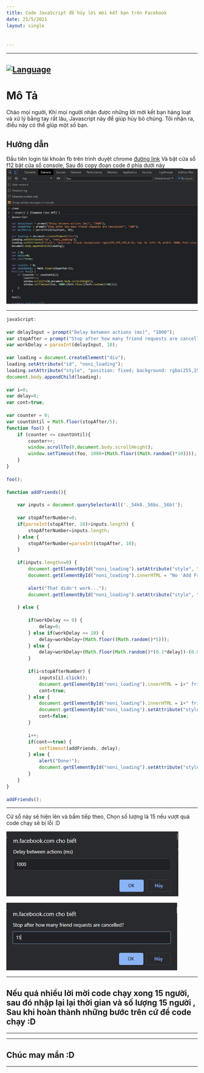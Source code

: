 ```yaml
---
title: Code JavaScript để hủy lời mời kết bạn trên Facebook
date: 25/5/2021
layout: single


--- 
```

---

[![Language](https://img.shields.io/badge/Lang-JavaScript-blue.svg)](https://www.javascript.com/  )
--- 


 
# Mô Tả 
Chào mọi người, Khi mọi người nhận được những lời mời kết bạn hàng loạt và xử lý bằng tay rất lâu,  Javascript này để giúp hủy bỏ chúng. Tôi nhận ra, điều này có thể giúp một số bạn.



## Hướng dẫn
Đầu tiên login tài khoản fb trên trình duyệt chrome  [đường link](https://m.facebook.com/friends/center/requests/?rfj)
Và bật cửa sổ f12 bật cửa sổ console, Sau đó copy đoạn code ở phía dưới này 
![](/assets/images/3.PNG)


---
```js
javaScript:

var delayInput = prompt("Delay between actions (ms)", "1000");
var stopAfter = prompt("Stop after how many friend requests are cancelled?", "100");
var workDelay = parseInt(delayInput, 10);

var loading = document.createElement("div");
loading.setAttribute("id", "noni_loading");
loading.setAttribute("style", "position: fixed; background: rgba(255,255,255,0.8); top: 0; left: 0; width: 100%; font-size: 24px; z-index: 1000; padding: 12px;");
document.body.appendChild(loading);

var i=0;
var delay=0;
var cont=true;

var counter = 0;
var countUntil = Math.floor(stopAfter/5);
function foo() {
    if (counter <= countUntil){
        counter++;
        window.scrollTo(0,document.body.scrollHeight);
        window.setTimeout(foo, 1000+(Math.floor((Math.random()*10))));
    }
}

foo();

function addFriends(){
    
    var inputs = document.querySelectorAll('._54k8._56bs._56bt');
    
    var stopAfterNumber=0;
    if(parseInt(stopAfter, 10)>inputs.length) {
        stopAfterNumber=inputs.length;
    } else {
        stopAfterNumber=parseInt(stopAfter, 10);
    }

    if(inputs.length<=0) {
        document.getElementById("noni_loading").setAttribute("style", "position: fixed; background: rgba(140,60,60,0.8); top: 0; left: 0; width: 100%; font-size: 24px; color: #fff; z-index: 1000; padding: 12px;");
        document.getElementById("noni_loading").innerHTML = "No 'Add Friend'-buttons found :(";
    
        alert("That didn't work...");
        document.getElementById("noni_loading").setAttribute("style", "display: none;");
    
    } else {

        if(workDelay <= 0) {
            delay=0;
        } else if(workDelay <= 10) {
            delay=workDelay+(Math.floor((Math.random()*5)));
        } else {
            delay=workDelay+(Math.floor(Math.random()*(0.1*delay))-(0.05*workDelay));
        }

        if(i<stopAfterNumber) {
            inputs[i].click();
            document.getElementById("noni_loading").innerHTML = i+" friend requests cancelled! "+delay+"ms waiting...";
            cont=true;
        } else {
            document.getElementById("noni_loading").innerHTML = i+" friend requests cancelled";
            document.getElementById("noni_loading").setAttribute("style", "position: fixed; background: rgba(60,140,60,0.8); top: 0; left: 0; width: 100%; font-size: 24px; color: #fff; z-index: 1000; padding: 12px;");
            cont=false;
        }
    
        i++;
        if(cont==true) {
            setTimeout(addFriends, delay);
        } else {
            alert("Done!");
            document.getElementById("noni_loading").setAttribute("style", "display: none;")
        }
    }
}

addFriends();

```
---


Cử sổ này sẽ hiện lên và bấm tiếp theo, Chọn số lượng là 15 nếu vượt quá code chạy sẽ bị lỗi :D

![](/assets/images/1.PNG)

![](/assets/images/2.PNG)

---
## Nếu quá nhiều lời mời code chạy xong 15 người, sau đó nhập lại lại thời gian và số lượng 15 người , Sau khi hoàn thành những bước trên cứ để code chạy :D
---
---
## Chúc may mắn :D
---
